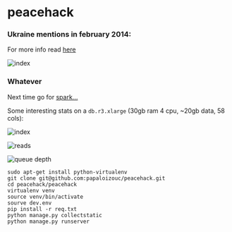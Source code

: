 peacehack
=========


### Ukraine mentions in february 2014:

For more info read [here](http://en.wikipedia.org/wiki/2014_Ukrainian_revolution)


![index](https://raw.githubusercontent.com/papaloizouc/peacehack/master/doc/ukraine_feb.png)


### Whatever

Next time go for [spark...](https://spark.apache.org/) 

Some interesting stats on a `db.r3.xlarge` (30gb ram 4 cpu, ~20gb data, 58 cols):


![index](https://raw.githubusercontent.com/papaloizouc/peacehack/master/doc/index.png)

![reads](https://raw.githubusercontent.com/papaloizouc/peacehack/master/doc/reads_4.png)

![queue depth](https://raw.githubusercontent.com/papaloizouc/peacehack/master/doc/q_d_4.png)

```
sudo apt-get install python-virtualenv
git clone git@github.com:papaloizouc/peacehack.git
cd peacehack/peacehack
virtualenv venv
source venv/bin/activate
sourve dev.env
pip install -r req.txt
python manage.py collectstatic
python manage.py runserver
```
